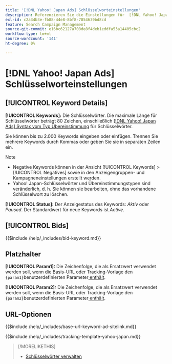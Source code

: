 ```yaml
---
title: '[!DNL Yahoo! Japan Ads] Schlüsselworteinstellungen'
description: Referenzieren Sie die Einstellungen für  [!DNL Yahoo! Japan Ads] -Keywords.
exl-id: c2a34b3e-fb88-44e8-8bf8-7854639bd8cd
feature: Search Campaign Management
source-git-commit: e16bc62127a708de8f4deb1eddfa53a14405cbc2
workflow-type: tm+mt
source-wordcount: '141'
ht-degree: 0%

---
```


# [!DNL Yahoo! Japan Ads] Schlüsselworteinstellungen

## [!UICONTROL Keyword Details]

**[!UICONTROL Keywords]:** Die Schlüsselwörter. Die maximale Länge für Schlüsselwörter beträgt 80 Zeichen, einschließlich [[!DNL Yahoo! Japan Ads] Syntax vom Typ Übereinstimmung](https://ads-help.yahoo.co.jp/yahooads/ss/articledetail?lan=en&amp;aid=27) für Schlüsselwörter.

Sie können bis zu 2.000 Keywords eingeben oder einfügen. Trennen Sie mehrere Keywords durch Kommas oder geben Sie sie in separaten Zeilen ein.

>[!NOTE]
>
>* Negative Keywords können in der Ansicht [!UICONTROL Keywords] > [!UICONTROL Negatives] sowie in den Anzeigengruppen- und Kampagneneinstellungen erstellt werden.
>* Yahoo! Japan-Schlüsselwörter und Übereinstimmungstypen sind veränderlich, d. h. Sie können sie bearbeiten, ohne das vorhandene Schlüsselwort zu löschen.

**[!UICONTROL Status]:** Der Anzeigestatus des Keywords: *Aktiv* oder *Paused*. Der Standardwert für neue Keywords ist *Active*.

## [!UICONTROL Bids]

<!-- **[!UICONTROL Bid]:** -->

{{$include /help/_includes/bid-keyword.md}}

## Platzhalter

**[!UICONTROL Param1]:** Die Zeichenfolge, die als Ersatzwert verwendet werden soll, wenn die Basis-URL oder Tracking-Vorlage den `{param1}`benutzerdefinierten Parameter[ enthält](https://ads-help.yahoo-net.jp/s/article/H000044803?language=en_US).

**[!UICONTROL Param2]:** Die Zeichenfolge, die als Ersatzwert verwendet werden soll, wenn die Basis-URL oder Tracking-Vorlage den `{param2}`benutzerdefinierten Parameter[ enthält](https://ads-help.yahoo-net.jp/s/article/H000044803?language=en_US).

## URL-Optionen

<!-- **[!UICONTROL Base URl]:** -->

{{$include /help/_includes/base-url-keyword-ad-sitelink.md}}

<!-- **[!UICONTROL Tracking Template]:** -->

{{$include /help/_includes/tracking-template-yahoo-japan.md}}

>[!MORELIKETHIS]
>
>* [Schlüsselwörter verwalten](/help/search-social-commerce/campaign-management/campaigns/keyword-manage.md)
